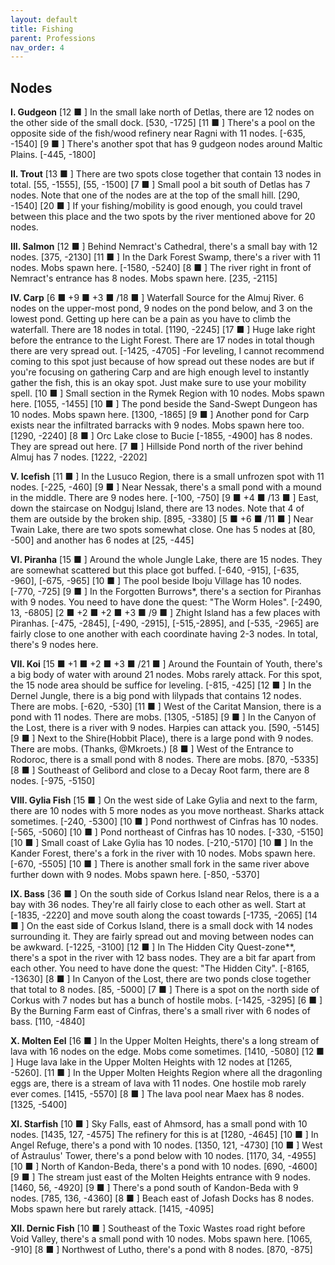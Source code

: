 ```yaml
---
layout: default
title: Fishing
parent: Professions
nav_order: 4
---
```


## Nodes

**I. Gudgeon**
[12 ■ ] In the small lake north of Detlas, there are 12 nodes on the other side of the small dock. [530, -1725]
[11 ■ ] There's a pool on the opposite side of the fish/wood refinery near Ragni with 11 nodes. [-635, -1540]
[9 ■ ] There's another spot that has 9 gudgeon nodes around Maltic Plains. [-445, -1800]​

**II. Trout**
[13 ■ ] There are two spots close together that contain 13 nodes in total. [55, -1555], [55, -1500]
[7 ■ ] Small pool a bit south of Detlas has 7 nodes. Note that one of the nodes are at the top of the small hill. [290, -1540]
[20 ■ ] If your fishing/mobility is good enough, you could travel between this place and the two spots by the river mentioned above for 20 nodes.

**III. Salmon**
[12 ■ ] Behind Nemract's Cathedral, there's a small bay with 12 nodes. [375, -2130]
[11 ■ ] In the Dark Forest Swamp, there's a river with 11 nodes. Mobs spawn here. [-1580, -5240]
[8 ■ ] The river right in front of Nemract's entrance has 8 nodes. Mobs spawn here. [235, -2115]​

**IV. Carp**
[6 ■ +9 ■ +3 ■ /18 ■ ] Waterfall Source for the Almuj River. 6 nodes on the upper-most pond, 9 nodes on the pond below, and 3 on the lowest pond. Getting up here can be a pain as you have to climb the waterfall. There are 18 nodes in total. [1190, -2245]
[17 ■ ] Huge lake right before the entrance to the Light Forest. There are 17 nodes in total though there are very spread out. [-1425, -4705]
-For leveling, I cannot recommend coming to this spot just because of how spread out these nodes are but if you're focusing on gathering Carp and are high enough level to instantly gather the fish, this is an okay spot. Just make sure to use your mobility spell.​
[10 ■ ] Small section in the Rymek Region with 10 nodes. Mobs spawn here. [1055, -1455]
[10 ■ ] The pond beside the Sand-Swept Dungeon has 10 nodes. Mobs spawn here. [1300, -1865]
[9 ■ ] Another pond for Carp exists near the infiltrated barracks with 9 nodes. Mobs spawn here too. [1290, -2240]
[8 ■ ] Orc Lake close to Bucie [-1855, -4900] has 8 nodes. They are spread out here.
[7 ■ ] Hillside Pond north of the river behind Almuj has 7 nodes. [1222, -2202]​

**V. Icefish**
[11 ■ ] In the Lusuco Region, there is a small unfrozen spot with 11 nodes. [-225, -460]
[9 ■ ] Near Nessak, there's a small pond with a mound in the middle. There are 9 nodes here. [-100, -750]
[9 ■ +4 ■ /13 ■ ] East, down the staircase on Nodguj Island, there are 13 nodes. Note that 4 of them are outside by the broken ship. [895, -3380]
[5 ■ +6 ■ /11 ■ ] Near Twain Lake, there are two spots somewhat close. One has 5 nodes at [80, -500] and another has 6 nodes at [25, -445]

**VI. Piranha**
[15 ■ ] Around the whole Jungle Lake, there are 15 nodes. They are somewhat scattered but this place got buffed. [-640, -915], [-635, -960], [-675, -965]
[10 ■ ] The pool beside Iboju Village has 10 nodes. [-770, -725]
[9 ■ ] In the Forgotten Burrows*, there's a section for Piranhas with 9 nodes. You need to have done the quest: "The Worm Holes". [-2490, 13, -6805]
[2 ■ +2 ■ +2 ■ +3 ■ /9 ■ ] Zhight Island has a few places with Piranhas. [-475, -2845], [-490, -2915], [-515,-2895], and [-535, -2965] are fairly close to one another with each coordinate having 2-3 nodes. In total, there's 9 nodes here. 

**VII. Koi**
[15 ■ +1 ■ +2 ■ +3 ■ /21 ■ ] Around the Fountain of Youth, there's a big body of water with around 21 nodes. Mobs rarely attack. For this spot, the 15 node area should be suffice for leveling. [-815, -425]
[12 ■ ] In the Dernel Jungle, there is a big pond with lilypads that contains 12 nodes. There are mobs. [-620, -530]
[11 ■ ] West of the Caritat Mansion, there is a pond with 11 nodes. There are mobs. [1305, -5185]
[9 ■ ] In the Canyon of the Lost, there is a river with 9 nodes. Harpies can attack you. [590, -5145]
[9 ■ ] Next to the Shire(Hobbit Place), there is a large pond with 9 nodes. There are mobs. (Thanks, @Mkroets.)
[8 ■ ] West of the Entrance to Rodoroc, there is a small pond with 8 nodes. There are mobs. [870, -5335]
[8 ■ ] Southeast of Gelibord and close to a Decay Root farm, there are 8 nodes. [-975, -5150]​

**VIII. Gylia Fish**
[15 ■ ] On the west side of Lake Gylia and next to the farm, there are 10 nodes with 5 more nodes as you move northeast. Sharks attack sometimes. [-240, -5300]
[10 ■ ] Pond northwest of Cinfras has 10 nodes. [-565, -5060]
[10 ■ ] Pond northeast of Cinfras has 10 nodes. [-330, -5150]
[10 ■ ] Small coast of Lake Gylia has 10 nodes. [-210,-5170]
[10 ■ ] In the Kander Forest, there's a fork in the river with 10 nodes. Mobs spawn here. [-670, -5505]
[10 ■ ] There is another small fork in the same river above further down with 9 nodes. Mobs spawn here. [-850, -5370]​

**IX. Bass**
[36 ■ ] On the south side of Corkus Island near Relos, there is a a bay with 36 nodes. They're all fairly close to each other as well. Start at [-1835, -2220] and move south along the coast towards [-1735, -2065]
[14 ■ ] On the east side of Corkus Island, there is a small dock with 14 nodes surrounding it. They are fairly spread out and moving between nodes can be awkward. [-1225, -3100]
[12 ■ ] In The Hidden City Quest-zone**, there's a spot in the river with 12 bass nodes. They are a bit far apart from each other. You need to have done the quest: "The Hidden City". [-8165, -13630]
[8 ■ ] In Canyon of the Lost, there are two ponds close together that total to 8 nodes. [85, -5000]
[7 ■ ] There is a spot on the north side of Corkus with 7 nodes but has a bunch of hostile mobs. [-1425, -3295]
[6 ■ ] By the Burning Farm east of Cinfras, there's a small river with 6 nodes of bass. [110, -4840]

**X. Molten Eel**
[16 ■ ] In the Upper Molten Heights, there's a long stream of lava with 16 nodes on the edge. Mobs come sometimes. [1410, -5080]
[12 ■ ] Huge lava lake in the Upper Molten Heights with 12 nodes at [1265, -5260].
[11 ■ ] In the Upper Molten Heights Region where all the dragonling eggs are, there is a stream of lava with 11 nodes. One hostile mob rarely ever comes. [1415, -5570]
[8 ■ ] The lava pool near Maex has 8 nodes. [1325, -5400]​

**XI. Starfish**
[10 ■ ] Sky Falls, east of Ahmsord, has a small pond with 10 nodes. [1435, 127, -4575] The refinery for this is at [1280, -4645]
[10 ■ ] In Angel Refuge, there's a pond with 10 nodes. [1350, 121, -4730]
[10 ■ ] West of Astraulus' Tower, there's a pond below with 10 nodes. [1170, 34, -4955]
[10 ■ ] North of Kandon-Beda, there's a pond with 10 nodes. [690, -4600]
[9 ■ ] The stream just east of the Molten Heights entrance with 9 nodes. [1460, 56, -4920]
[9 ■ ] There's a pond south of Kandon-Beda with 9 nodes. [785, 136, -4360]
[8 ■ ] Beach east of Jofash Docks has 8 nodes. Mobs spawn here but rarely attack. [1415, -4095]​

**XII. Dernic Fish**
[10 ■ ] Southeast of the Toxic Wastes road right before Void Valley, there's a small pond with 10 nodes. Mobs spawn here. [1065, -910]
[8 ■ ] Northwest of Lutho, there's a pond with 8 nodes. [870, -875]
